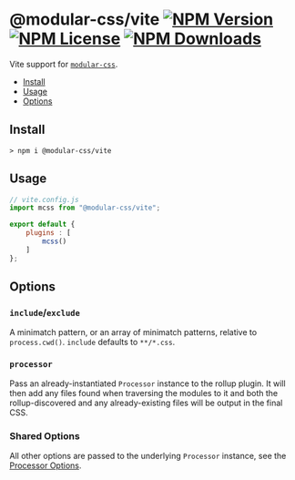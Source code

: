 # @modular-css/vite  [![NPM Version](https://img.shields.io/npm/v/@modular-css/vite.svg)](https://www.npmjs.com/package/@modular-css/vite) [![NPM License](https://img.shields.io/npm/l/@modular-css/vite.svg)](https://www.npmjs.com/package/@modular-css/vite) [![NPM Downloads](https://img.shields.io/npm/dm/@modular-css/vite.svg)](https://www.npmjs.com/package/@modular-css/vite)

Vite support for [`modular-css`](https://github.com/tivac/modular-css).

- [Install](#install)
- [Usage](#usage)
- [Options](#options)

## Install

```shell
> npm i @modular-css/vite
```

## Usage

```javascript
// vite.config.js
import mcss from "@modular-css/vite";

export default {
    plugins : [
        mcss()
    ]
};
```

## Options

### `include`/`exclude`

A minimatch pattern, or an array of minimatch patterns, relative to `process.cwd()`. `include` defaults to `**/*.css`.

### `processor`

Pass an already-instantiated `Processor` instance to the rollup plugin. It will then add any files found when traversing the modules to it and both the rollup-discovered and any already-existing files will be output in the final CSS.

### Shared Options

All other options are passed to the underlying `Processor` instance, see the [Processor Options](#processor-options).
